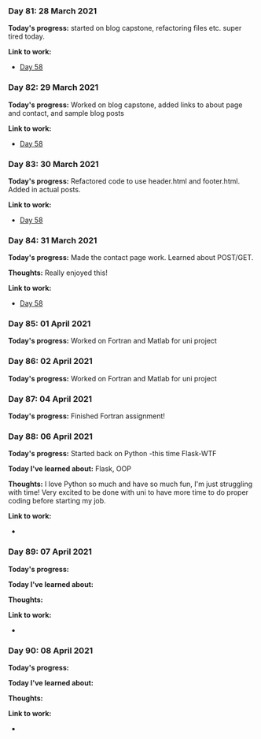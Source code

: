 
### Day 81: 28 March 2021
**Today's progress:** started on blog capstone, refactoring files etc. super tired today.

**Link to work:**

* [Day 58](https://github.com/bethpritchard/100DaysOfCodeBootcamp/blob/master/Day58)



### Day 82: 29 March 2021
**Today's progress:** Worked on blog capstone, added links to about page and contact, and sample blog posts


**Link to work:**

* [Day 58](https://github.com/bethpritchard/100DaysOfCodeBootcamp/blob/master/Day58)



### Day 83: 30 March 2021
**Today's progress:** Refactored code to use header.html and footer.html. Added in actual posts.

**Link to work:**

* [Day 58](https://github.com/bethpritchard/100DaysOfCodeBootcamp/blob/master/Day58)



### Day 84: 31 March 2021
**Today's progress:** Made the contact page work. Learned about POST/GET.

**Thoughts:** Really enjoyed this!

**Link to work:**

* [Day 58](https://github.com/bethpritchard/100DaysOfCodeBootcamp/blob/master/Day58)



### Day 85: 01 April 2021
**Today's progress:** Worked on Fortran and Matlab for uni project



### Day 86: 02 April 2021
**Today's progress:** Worked on Fortran and Matlab for uni project



### Day 87: 04 April 2021
**Today's progress:** Finished Fortran assignment!



### Day 88: 06 April 2021
**Today's progress:** Started back on Python -this time Flask-WTF

**Today I've learned about:** Flask, OOP

**Thoughts:** I love Python so much and have so much fun, I'm just struggling with time! Very excited to be done with uni to have more time to do proper coding before starting my job.

**Link to work:**

* [](https://github.com/bethpritchard/100DaysOfCodeBootcamp/blob/master/Day60)



### Day 89: 07 April 2021
**Today's progress:**

**Today I've learned about:**

**Thoughts:**

**Link to work:**

* [](https://github.com/bethpritchard/100DaysOfCodeBootcamp/blob/master/)



### Day 90: 08 April 2021
**Today's progress:**

**Today I've learned about:**

**Thoughts:**

**Link to work:**

* [](https://github.com/bethpritchard/100DaysOfCodeBootcamp/blob/master/)
